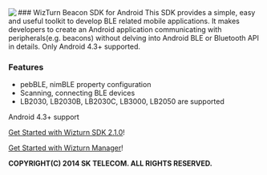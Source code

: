 <img src="http://fs01.androidpit.info/a/b2/82/wizturn-beacon-manager-b28231-w192.png" align="left"/>
### WizTurn Beacon SDK for Android
This SDK provides a simple, easy and useful toolkit to develop BLE related mobile applications.
It makes developers to create an Android application communicating with peripherals(e.g. beacons) without delving into Android BLE or Bluetooth API in details. Only Android 4.3+ supported.

### Features
* pebBLE, nimBLE property configuration
* Scanning, connecting BLE devices
* LB2030, LB2030B, LB2030C, LB3000, LB2050 are supported

Android 4.3+ support

[Get Started with Wizturn SDK 2.1.0](https://github.com/wizTurn/Android-SDK/wiki)!

[Get Started with Wizturn Manager](https://play.google.com/store/apps/details?id=com.wizturn.manager&hl=en)!

**COPYRIGHT(C) 2014 SK TELECOM. ALL RIGHTS RESERVED.**
